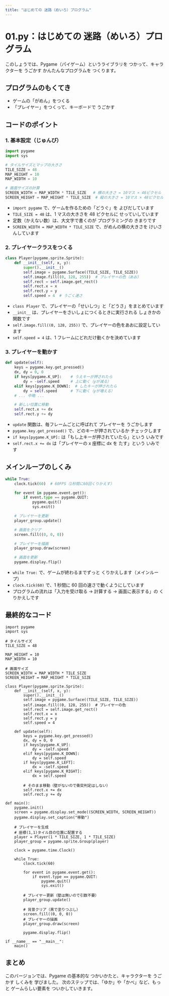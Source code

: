 ```yaml
---
title: "はじめての 迷路（めいろ）プログラム"
---
```


# 01.py：はじめての 迷路（めいろ）プログラム

このしょうでは、Pygame（パイゲーム）というライブラリを つかって、キャラクターを うごかす かんたんなプログラムを つくります。

## プログラムのもくてき

- ゲームの「がめん」をつくる
- 「プレイヤー」をつくって、キーボードで うごかす

## コードのポイント

### 1. 基本設定（じゅんび）

```python
import pygame
import sys

# タイルサイズとマップの大きさ
TILE_SIZE = 48
MAP_HEIGHT = 10
MAP_WIDTH = 10

# 画面サイズの計算
SCREEN_WIDTH = MAP_WIDTH * TILE_SIZE   # 横の大きさ = 10マス × 48ピクセル
SCREEN_HEIGHT = MAP_HEIGHT * TILE_SIZE  # 縦の大きさ = 10マス × 48ピクセル
```

- `import pygame` で、ゲームを作るための「どうぐ」を よびだしています
- `TILE_SIZE = 48` は、1 マスの大きさを 48 ピクセルに せっていしています
- 定数（かえない数）は、大文字で書くのが プログラミングの きまりです
- `SCREEN_WIDTH = MAP_WIDTH * TILE_SIZE` で、がめんの横の大きさを けいさんしています

### 2. プレイヤークラスをつくる

```python
class Player(pygame.sprite.Sprite):
    def __init__(self, x, y):
        super().__init__()
        self.image = pygame.Surface((TILE_SIZE, TILE_SIZE))
        self.image.fill((0, 128, 255))  # プレイヤーの色（あお）
        self.rect = self.image.get_rect()
        self.rect.x = x
        self.rect.y = y
        self.speed = 4  # うごく速さ
```

- `class Player` で、プレイヤーの「せいしつ」と「どうさ」をまとめています
- `__init__` は、プレイヤーをさいしょにつくるときに実行される しょきかの関数です
- `self.image.fill((0, 128, 255))` で、プレイヤーの色をあおに設定しています
- `self.speed = 4` は、1 フレームにどれだけ動くかを決めています

### 3. プレイヤーを動かす

```python
def update(self):
    keys = pygame.key.get_pressed()
    dx, dy = 0, 0
    if keys[pygame.K_UP]:    # うえキーが押されたら
        dy = -self.speed     # 上に動く（yが減る）
    elif keys[pygame.K_DOWN]:  # したキーが押されたら
        dy = self.speed      # 下に動く（yが増える）
    # ... 中略 ...

    # 新しい位置に移動
    self.rect.x += dx
    self.rect.y += dy
```

- `update` 関数は、毎フレームごとに呼ばれて プレイヤーを うごかします
- `pygame.key.get_pressed()` で、どのキーが押されているか チェックします
- `if keys[pygame.K_UP]:` は「もし上キーが押されていたら」という いみです
- `self.rect.x += dx` は「プレイヤーの x 座標に dx を たす」という いみです

## メインループのしくみ

```python
while True:
    clock.tick(60)  # 60FPS（1秒間に60回くりかえす）

    for event in pygame.event.get():
        if event.type == pygame.QUIT:
            pygame.quit()
            sys.exit()

    # プレイヤーを更新
    player_group.update()

    # 画面をクリア
    screen.fill((0, 0, 0))

    # プレイヤーを描画
    player_group.draw(screen)

    # 画面を更新
    pygame.display.flip()
```

- `while True:` で、ゲームが終わるまでずっと くりかえします（メインループ）
- `clock.tick(60)` で、1 秒間に 60 回の速さで動くようにしています
- プログラムの流れは「入力を受け取る → 計算する → 画面に表示する」の くりかえしです

## 最終的なコード

```
import pygame
import sys

# タイルサイズ
TILE_SIZE = 48

MAP_HEIGHT = 10
MAP_WIDTH = 10

# 画面サイズ
SCREEN_WIDTH = MAP_WIDTH * TILE_SIZE
SCREEN_HEIGHT = MAP_HEIGHT * TILE_SIZE

class Player(pygame.sprite.Sprite):
    def __init__(self, x, y):
        super().__init__()
        self.image = pygame.Surface((TILE_SIZE, TILE_SIZE))
        self.image.fill((0, 128, 255))  # プレイヤーの色
        self.rect = self.image.get_rect()
        self.rect.x = x
        self.rect.y = y
        self.speed = 4

    def update(self):
        keys = pygame.key.get_pressed()
        dx, dy = 0, 0
        if keys[pygame.K_UP]:
            dy = -self.speed
        elif keys[pygame.K_DOWN]:
            dy = self.speed
        if keys[pygame.K_LEFT]:
            dx = -self.speed
        elif keys[pygame.K_RIGHT]:
            dx = self.speed

        # そのまま移動（壁がないので衝突判定はしない）
        self.rect.x += dx
        self.rect.y += dy

def main():
    pygame.init()
    screen = pygame.display.set_mode((SCREEN_WIDTH, SCREEN_HEIGHT))
    pygame.display.set_caption("移動")

    # プレイヤーを生成
    # 座標(1,1)タイル目の位置に配置する
    player = Player(1 * TILE_SIZE, 1 * TILE_SIZE)
    player_group = pygame.sprite.Group(player)

    clock = pygame.time.Clock()

    while True:
        clock.tick(60)

        for event in pygame.event.get():
            if event.type == pygame.QUIT:
                pygame.quit()
                sys.exit()

        # プレイヤー更新（壁は無いので引数不要）
        player_group.update()

        # 背景クリア（黒で塗りつぶし）
        screen.fill((0, 0, 0))
        # プレイヤーの描画
        player_group.draw(screen)

        pygame.display.flip()

if __name__ == "__main__":
    main()
```

## まとめ

このバージョンでは、Pygame の基本的な つかいかたと、キャラクターを うごかす しくみを 学びました。
次のステップでは、「ゆか」や「かべ」など、もっと ゲームらしい要素を ついかしていきます。
